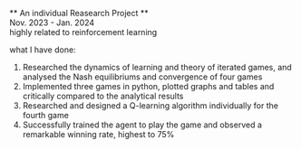** An individual Reasearch Project ** \
Nov. 2023 - Jan. 2024 \
highly related to reinforcement learning

what I have done:
1. Researched the dynamics of learning and theory of iterated games, and analysed the Nash equilibriums and convergence of four games
2. Implemented three games in python, plotted graphs and tables and critically compared to the analytical results
3. Researched and designed a Q-learning algorithm individually for the fourth game
4. Successfully trained the agent to play the game and observed a remarkable winning rate, highest to 75%
